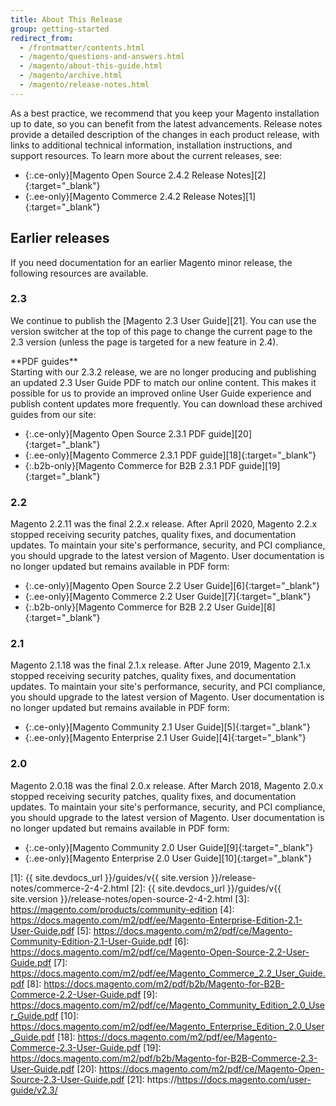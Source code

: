 ```yaml
---
title: About This Release
group: getting-started
redirect_from:
  - /frontmatter/contents.html
  - /magento/questions-and-answers.html
  - /magento/about-this-guide.html
  - /magento/archive.html
  - /magento/release-notes.html
---
```


As a best practice, we recommend that you keep your Magento installation up to date, so you can benefit from the latest advancements. Release notes provide a detailed description of the changes in each product release, with links to additional technical information, installation instructions, and support resources. To learn more about the current releases, see:

- {:.ce-only}[Magento Open Source 2.4.2 Release Notes][2]{:target="_blank"}
- {:.ee-only}[Magento Commerce 2.4.2 Release Notes][1]{:target="_blank"}

## Earlier releases

If you need documentation for an earlier Magento minor release, the following resources are available.

### 2.3

We continue to publish the [Magento 2.3 User Guide][21]. You can use the version switcher at the top of this page to change the current page to the 2.3 version (unless the page is targeted for a new feature in 2.4).

<div class="bs-callout-info" markdown="1">
**PDF guides**<br/>
Starting with our 2.3.2 release, we are no longer producing and publishing an updated 2.3 User Guide PDF to match our online content. This makes it possible for us to provide an improved online User Guide experience and publish content updates more frequently. You can download these archived guides from our site:

- {:.ce-only}[Magento Open Source 2.3.1 PDF guide][20]{:target="_blank"}
- {:.ee-only}[Magento Commerce 2.3.1 PDF guide][18]{:target="_blank"}
- {:.b2b-only}[Magento Commerce for B2B 2.3.1 PDF guide][19]{:target="_blank"}

</div>

### 2.2

Magento 2.2.11 was the final 2.2.x release. After April 2020, Magento 2.2.x stopped receiving security patches, quality fixes, and documentation updates. To maintain your site's performance, security, and PCI compliance, you should upgrade to the latest version of Magento. User documentation is no longer updated but remains available in PDF form:

- {:.ce-only}[Magento Open Source 2.2 User Guide][6]{:target="_blank"}
- {:.ee-only}[Magento Commerce 2.2 User Guide][7]{:target="_blank"}
- {:.b2b-only}[Magento Commerce for B2B 2.2 User Guide][8]{:target="_blank"}

### 2.1

Magento 2.1.18 was the final 2.1.x release. After June 2019, Magento 2.1.x stopped receiving security patches, quality fixes, and documentation updates. To maintain your site's performance, security, and PCI compliance, you should upgrade to the latest version of Magento. User documentation is no longer updated but remains available in PDF form:

- {:.ce-only}[Magento Community 2.1 User Guide][5]{:target="_blank"}
- {:.ee-only}[Magento Enterprise 2.1 User Guide][4]{:target="_blank"}

### 2.0

Magento 2.0.18 was the final 2.0.x release. After March 2018, Magento 2.0.x stopped receiving security patches, quality fixes, and documentation updates. To maintain your site's performance, security, and PCI compliance, you should upgrade to the latest version of Magento. User documentation is no longer updated but remains available in PDF form:

- {:.ce-only}[Magento Community 2.0 User Guide][9]{:target="_blank"}
- {:.ee-only}[Magento Enterprise 2.0 User Guide][10]{:target="_blank"}

[1]: {{ site.devdocs_url }}/guides/v{{ site.version }}/release-notes/commerce-2-4-2.html
[2]: {{ site.devdocs_url }}/guides/v{{ site.version }}/release-notes/open-source-2-4-2.html
[3]: https://magento.com/products/community-edition
[4]: https://docs.magento.com/m2/pdf/ee/Magento-Enterprise-Edition-2.1-User-Guide.pdf
[5]: https://docs.magento.com/m2/pdf/ce/Magento-Community-Edition-2.1-User-Guide.pdf
[6]: https://docs.magento.com/m2/pdf/ce/Magento-Open-Source-2.2-User-Guide.pdf
[7]: https://docs.magento.com/m2/pdf/ee/Magento_Commerce_2.2_User_Guide.pdf
[8]: https://docs.magento.com/m2/pdf/b2b/Magento-for-B2B-Commerce-2.2-User-Guide.pdf
[9]: https://docs.magento.com/m2/pdf/ce/Magento_Community_Edition_2.0_User_Guide.pdf
[10]: https://docs.magento.com/m2/pdf/ee/Magento_Enterprise_Edition_2.0_User_Guide.pdf
[18]: https://docs.magento.com/m2/pdf/ee/Magento-Commerce-2.3-User-Guide.pdf
[19]: https://docs.magento.com/m2/pdf/b2b/Magento-for-B2B-Commerce-2.3-User-Guide.pdf
[20]: https://docs.magento.com/m2/pdf/ce/Magento-Open-Source-2.3-User-Guide.pdf
[21]: https://https://docs.magento.com/user-guide/v2.3/
